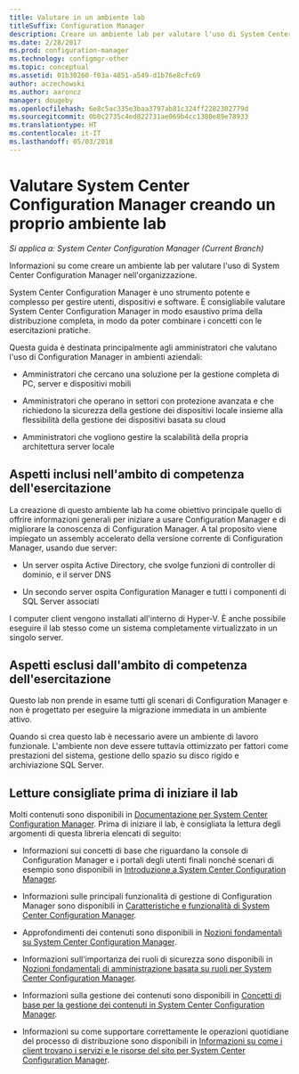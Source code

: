 ```yaml
---
title: Valutare in un ambiente lab
titleSuffix: Configuration Manager
description: Creare un ambiente lab per valutare l'uso di System Center Configuration Manager nell'organizzazione.
ms.date: 2/28/2017
ms.prod: configuration-manager
ms.technology: configmgr-other
ms.topic: conceptual
ms.assetid: 01b30260-f03a-4851-a549-d1b76e8cfc69
author: aczechowski
ms.author: aaroncz
manager: dougeby
ms.openlocfilehash: 6e8c5ac335e3baa3797ab81c324ff2282302779d
ms.sourcegitcommit: 0b0c2735c4ed822731ae069b4cc1380e89e78933
ms.translationtype: HT
ms.contentlocale: it-IT
ms.lasthandoff: 05/03/2018
---
```

# <a name="evaluate-system-center-configuration-manager-by-building-your-own-lab-environment"></a>Valutare System Center Configuration Manager creando un proprio ambiente lab

*Si applica a: System Center Configuration Manager (Current Branch)*

 Informazioni su come creare un ambiente lab per valutare l'uso di System Center Configuration Manager nell'organizzazione.  

 System Center Configuration Manager è uno strumento potente e complesso per gestire utenti, dispositivi e software. È consigliabile valutare System Center Configuration Manager in modo esaustivo prima della distribuzione completa, in modo da poter combinare i concetti con le esercitazioni pratiche.  

 Questa guida è destinata principalmente agli amministratori che valutano l'uso di Configuration Manager in ambienti aziendali:  

-   Amministratori che cercano una soluzione per la gestione completa di PC, server e dispositivi mobili  

-   Amministratori che operano in settori con protezione avanzata e che richiedono la sicurezza della gestione dei dispositivi locale insieme alla flessibilità della gestione dei dispositivi basata su cloud  

-   Amministratori che vogliono gestire la scalabilità della propria architettura server locale  

## <a name="what-this-lab-does"></a>Aspetti inclusi nell'ambito di competenza dell'esercitazione  
 La creazione di questo ambiente lab ha come obiettivo principale quello di offrire informazioni generali per iniziare a usare Configuration Manager e di migliorare la conoscenza di Configuration Manager. A tal proposito viene impiegato un assembly accelerato della versione corrente di Configuration Manager, usando due server:  

-   Un server ospita Active Directory, che svolge funzioni di controller di dominio, e il server DNS  

-   Un secondo server ospita Configuration Manager e tutti i componenti di SQL Server associati  

I computer client vengono installati all'interno di Hyper-V. È anche possibile eseguire il lab stesso come un sistema completamente virtualizzato in un singolo server.  

## <a name="what-this-lab-does-not-do"></a>Aspetti esclusi dall'ambito di competenza dell'esercitazione  
 Questo lab non prende in esame tutti gli scenari di Configuration Manager e non è progettato per eseguire la migrazione immediata in un ambiente attivo.  

 Quando si crea questo lab è necessario avere un ambiente di lavoro funzionale. L'ambiente non deve essere tuttavia ottimizzato per fattori come prestazioni del sistema, gestione dello spazio su disco rigido e archiviazione SQL Server.  

##  <a name="BKMK_EvalRec"></a> Letture consigliate prima di iniziare il lab  
 Molti contenuti sono disponibili in [Documentazione per System Center Configuration Manager](http://docs.microsoft.com/sccm/). Prima di iniziare il lab, è consigliata la lettura degli argomenti di questa libreria elencati di seguito:  

-   Informazioni sui concetti di base che riguardano la console di Configuration Manager e i portali degli utenti finali nonché scenari di esempio sono disponibili in [Introduzione a System Center Configuration Manager](../../core/understand/introduction.md).  

-   Informazioni sulle principali funzionalità di gestione di Configuration Manager sono disponibili in [Caratteristiche e funzionalità di System Center Configuration Manager](../../core/plan-design/changes/features-and-capabilities.md).  

-   Approfondimenti dei contenuti sono disponibili in [Nozioni fondamentali su System Center Configuration Manager](../../core/understand/fundamentals.md).  

-   Informazioni sull'importanza dei ruoli di sicurezza sono disponibili in [Nozioni fondamentali di amministrazione basata su ruoli per System Center Configuration Manager](../../core/understand/fundamentals-of-role-based-administration.md).  

-   Informazioni sulla gestione dei contenuti sono disponibili in [Concetti di base per la gestione dei contenuti in System Center Configuration Manager](../../core/plan-design/hierarchy/fundamental-concepts-for-content-management.md).  

-   Informazioni su come supportare correttamente le operazioni quotidiane del processo di distribuzione sono disponibili in [Informazioni su come i client trovano i servizi e le risorse del sito per System Center Configuration Manager](../../core/plan-design/hierarchy/understand-how-clients-find-site-resources-and-services.md).  
